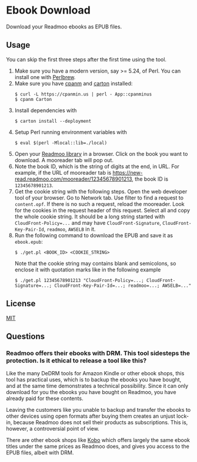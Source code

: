 
Ebook Download
===

Download your Readmoo ebooks as EPUB files.

## Usage

You can skip the first three steps after the first time using the tool.

1. Make sure you have a modern version, say >= 5.24, of Perl.  You can install one with [Perlbrew](https://perlbrew.pl/).
2. Make sure you have [cpanm](https://metacpan.org/pod/distribution/App-cpanminus/lib/App/cpanminus/fatscript.pm) and [carton](https://metacpan.org/pod/distribution/Carton/script/carton) installed:
   ```
   $ curl -L https://cpanmin.us | perl - App::cpanminus
   $ cpanm Carton
   ```
3. Install dependencies with
   ```
   $ carton install --deployment
   ```
4. Setup Perl running environment variables with
   ```
   $ eval $(perl -Mlocal::lib=./local)
   ```
5. Open your [Readmoo library](https://new-read.readmoo.com/library) in a browser.  Click on the book you want to download.  A mooreader tab will pop out.
6. Note the book ID, which is the string of digits at the end, in URL.  For example, if the URL of mooreader tab is <https://new-read.readmoo.com/mooreader/12345678901213>, the book ID is `12345678901213`.
7. Get the cookie string with the following steps.  Open the web developer tool of your browser.  Go to Network tab.  Use filter to find a request to `content.opf`.  If there is no such a request, reload the mooreader.  Look for the cookies in the request header of this request.  Select all and copy the whole cookie string.  It should be a long string started with `CloudFront-Policy=...` and may have `CloudFront-Signature`, `CloudFront-Key-Pair-Id`, `readmoo`, `AWSELB` in it.
8. Run the following command to download the EPUB and save it as `ebook.epub`:
   ```
   $ ./get.pl <BOOK_ID> <COOKIE_STRING>
   ```
   Note that the cookie string may contains blank and semicolons, so enclose it with quotation marks like in the following example
   ```
   $ ./get.pl 12345678901213 "CloudFront-Policy=...; CloudFront-Signature=...; CloudFront-Key-Pair-Id=...; readmoo=...; AWSELB=..."
   ```

## License

[MIT](LICENSE)

## Questions

### Readmoo offers their ebooks with DRM.  This tool sidesteps the protection.  Is it ethical to release a tool like this?

Like the many DeDRM tools for Amazon Kindle or other ebook shops, this tool has practical uses, which is to backup the ebooks you have bought, and at the same time demonstrates a technical possibility.  Since it can only download for you the ebooks you have bought on Readmoo, you have already paid for these contents.

Leaving the customers like you unable to backup and transfer the ebooks to other devices using open formats after buying them creates an unjust lock-in, because Readmoo does not sell their products as subscriptions.  This is, however, a controversial point of view.

There are other ebook shops like [Kobo](https://www.kobo.com/) which offers largely the same ebook titles under the same prices as Readmoo does, and gives you access to the EPUB files, albeit with DRM.
